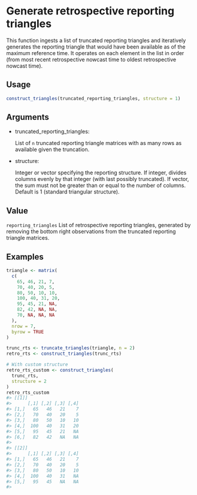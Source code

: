 # Generate retrospective reporting triangles

This function ingests a list of truncated reporting triangles and
iteratively generates the reporting triangle that would have been
available as of the maximum reference time. It operates on each element
in the list in order (from most recent retrospective nowcast time to
oldest retrospective nowcast time).

## Usage

``` r
construct_triangles(truncated_reporting_triangles, structure = 1)
```

## Arguments

- truncated_reporting_triangles:

  List of `n` truncated reporting triangle matrices with as many rows as
  available given the truncation.

- structure:

  Integer or vector specifying the reporting structure. If integer,
  divides columns evenly by that integer (with last possibly truncated).
  If vector, the sum must not be greater than or equal to the number of
  columns. Default is 1 (standard triangular structure).

## Value

`reporting_triangles` List of retrospective reporting triangles,
generated by removing the bottom right observations from the truncated
reporting triangle matrices.

## Examples

``` r
triangle <- matrix(
  c(
    65, 46, 21, 7,
    70, 40, 20, 5,
    80, 50, 10, 10,
    100, 40, 31, 20,
    95, 45, 21, NA,
    82, 42, NA, NA,
    70, NA, NA, NA
  ),
  nrow = 7,
  byrow = TRUE
)

trunc_rts <- truncate_triangles(triangle, n = 2)
retro_rts <- construct_triangles(trunc_rts)

# With custom structure
retro_rts_custom <- construct_triangles(
  trunc_rts,
  structure = 2
)
retro_rts_custom
#> [[1]]
#>      [,1] [,2] [,3] [,4]
#> [1,]   65   46   21    7
#> [2,]   70   40   20    5
#> [3,]   80   50   10   10
#> [4,]  100   40   31   20
#> [5,]   95   45   21   NA
#> [6,]   82   42   NA   NA
#> 
#> [[2]]
#>      [,1] [,2] [,3] [,4]
#> [1,]   65   46   21    7
#> [2,]   70   40   20    5
#> [3,]   80   50   10   10
#> [4,]  100   40   31   NA
#> [5,]   95   45   NA   NA
#> 
```
